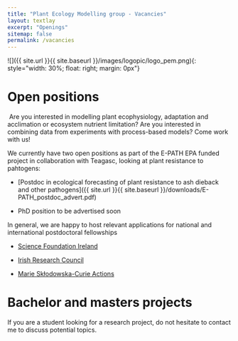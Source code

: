 ```yaml
---
title: "Plant Ecology Modelling group - Vacancies"
layout: textlay
excerpt: "Openings"
sitemap: false
permalink: /vacancies
---
```


![]({{ site.url }}{{ site.baseurl }}/images/logopic/logo_pem.png){: style="width: 30%; float: right; margin: 0px"}
# Open positions
​
Are you interested in modelling plant ecophysiology, adaptation and acclimation or ecosystem nutrient limitation? Are you interested in combining data from experiments with process-based models? Come work with us!

We currently have two open positions as part of the E-PATH EPA funded project in collaboration with Teagasc, looking at plant resistance to pahtogens:

- [Postdoc in ecological forecasting of plant resistance to ash dieback and other pathogens]({{ site.url }}{{ site.baseurl }}/downloads/E-PATH_postdoc_advert.pdf)

- PhD position to be advertised soon

In general, we are happy to host relevant applications for national and international postdoctoral fellowships

- [Science Foundation Ireland](https://www.sfi.ie/funding/funding-calls/index.xml)

- [Irish Research Council](https://research.ie/funding-category/postdoctoral/)

- [Marie Skłodowska-Curie Actions](https://marie-sklodowska-curie-actions.ec.europa.eu/actions/postdoctoral-fellowships)

# Bachelor and masters projects

If you are a student looking for a research project, do not hesitate to contact me to discuss potential topics.
